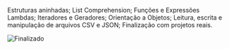 Estruturas aninhadas; List Comprehension; Funções e Expressões Lambdas; Iteradores e Geradores; Orientação a Objetos; Leitura, escrita e manipulação de arquivos CSV e JSON; Finalização com projetos reais.

![Finalizado](http://img.shields.io/static/v1?label=STATUS&message=FINALIZADO&color=GREEN&style=for-the-badge)

